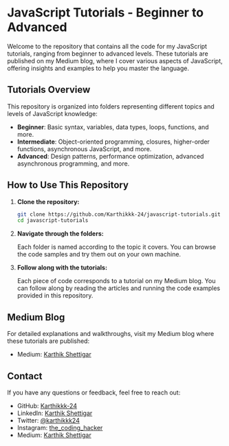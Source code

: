 # JavaScript Tutorials - Beginner to Advanced

Welcome to the repository that contains all the code for my JavaScript tutorials, ranging from beginner to advanced levels. These tutorials are published on my Medium blog, where I cover various aspects of JavaScript, offering insights and examples to help you master the language.

## Tutorials Overview

This repository is organized into folders representing different topics and levels of JavaScript knowledge:

- **Beginner**: Basic syntax, variables, data types, loops, functions, and more.
- **Intermediate**: Object-oriented programming, closures, higher-order functions, asynchronous JavaScript, and more.
- **Advanced**: Design patterns, performance optimization, advanced asynchronous programming, and more.

## How to Use This Repository

1. **Clone the repository:**

   ```bash
   git clone https://github.com/Karthikkk-24/javascript-tutorials.git
   cd javascript-tutorials
   ```

2. **Navigate through the folders:**

   Each folder is named according to the topic it covers. You can browse the code samples and try them out on your own machine.

3. **Follow along with the tutorials:**

   Each piece of code corresponds to a tutorial on my Medium blog. You can follow along by reading the articles and running the code examples provided in this repository.

## Medium Blog

For detailed explanations and walkthroughs, visit my Medium blog where these tutorials are published:

- Medium: [Karthik Shettigar](https://medium.com/@karthikkk)

## Contact

If you have any questions or feedback, feel free to reach out:

- GitHub: [Karthikkk-24](https://github.com/Karthikkk-24)
- LinkedIn: [Karthik Shettigar](https://www.linkedin.com/in/kks24)
- Twitter: [@karthikkk24](https://twitter.com/karthikkk24)
- Instagram: [the_coding_hacker](https://www.instagram.com/the_coding_hacker/)
- Medium: [Karthik Shettigar](https://medium.com/@karthikkk)

